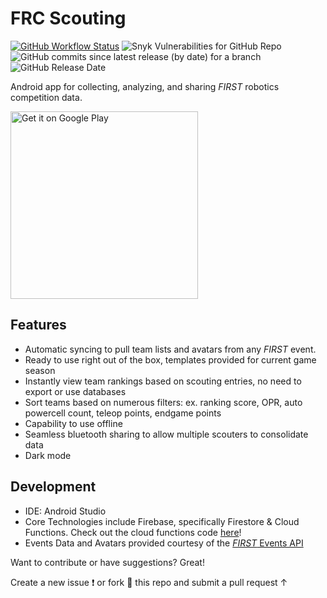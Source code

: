 # FRC Scouting

<a href="https://github.com/aamijar/team2059-scouting-android/actions"><img alt="GitHub Workflow Status" src="https://img.shields.io/github/workflow/status/aamijar/team2059-scouting-android/App%20Build?logo=gradle"></a>
<img alt="Snyk Vulnerabilities for GitHub Repo" src="https://img.shields.io/snyk/vulnerabilities/github/aamijar/team2059-scouting-android?logo=snyk">
<img alt="GitHub commits since latest release (by date) for a branch" src="https://img.shields.io/github/commits-since/aamijar/team2059-scouting-android/latest?logo=github">
<img alt="GitHub Release Date" src="https://img.shields.io/github/release-date/aamijar/team2059-scouting-android?color=%23db1495&logo=android">

Android app for collecting, analyzing, and sharing *FIRST* robotics competition data.


<a href='https://play.google.com/store/apps/details?id=org.team2059.scouting&pcampaignid=pcampaignidMKT-Other-global-all-co-prtnr-py-PartBadge-Mar2515-1'><img alt='Get it on Google Play' src='https://play.google.com/intl/en_us/badges/static/images/badges/en_badge_web_generic.png' width=300px/></a>


## Features

* Automatic syncing to pull team lists and avatars from any *FIRST* event.
* Ready to use right out of the box, templates provided for current game season
* Instantly view team rankings based on scouting entries, no need to export or use databases
* Sort teams based on numerous filters: ex. ranking score, OPR, auto powercell count, teleop points, endgame points
* Capability to use offline
* Seamless bluetooth sharing to allow multiple scouters to consolidate data
* Dark mode

## Development

* IDE: Android Studio
* Core Technologies include Firebase, specifically Firestore & Cloud Functions. Check out the cloud functions code [here](https://github.com/aamijar/team2059-scouting-firebase)! 
* Events Data and Avatars provided courtesy of the [*FIRST* Events API](https://frc-events.firstinspires.org/services/API)






Want to contribute or have suggestions? Great!

Create a new issue ❗️ or fork 🍴 this repo and submit a pull request ↑


